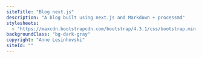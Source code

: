 ```yaml
---
siteTitle: "Blog next.js"
description: "A blog built using next.js and Markdown + processmd"
stylesheets:
  - "https://maxcdn.bootstrapcdn.com/bootstrap/4.3.1/css/bootstrap.min.css"
backgroundClass: "bg-dark-gray"
copyright: "Anne Lesinhovski"
siteId: ""
---
```

